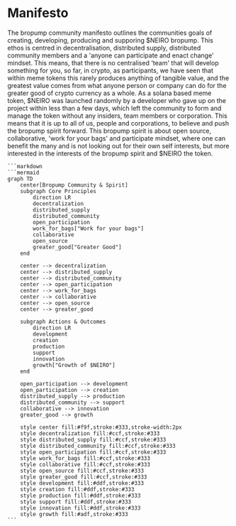 # Manifesto
The bropump community manifesto outlines the communities goals of creating, developing, producing and supporing $NEIRO bropump. This ethos is centred in decentralisation, distributed supply, distributed community members and a 'anyone can participate and enact change' mindset. This means, that there is no centralised 'team' that will develop something for you, so far, in crypto, as participants, we have seen that within meme tokens this rarely produces anything of tangible value, and the greatest value comes from what anyone person or company can do for the greater good of crypto currency as a whole. As a solana based meme token, $NEIRO was launched randomly by a developer who gave up on the project within less than a few days, which left the community to form and manage the token without any insiders, team members or corporation. This means that it is up to all of us, people and corporations, to believe and push the bropump spirit forward. This bropump spirit is about open source, collaborative, 'work for your bags' and participate mindset, where one can benefit the many and is not looking out for their own self interests, but more interested in the interests of the bropump spirit and $NEIRO the token. 

    ```markdown
    ```mermaid
    graph TD
        center[Bropump Community & Spirit]
        subgraph Core Principles
            direction LR
            decentralization
            distributed_supply
            distributed_community
            open_participation
            work_for_bags["Work for your bags"]
            collaborative
            open_source
            greater_good["Greater Good"]
        end

        center --> decentralization
        center --> distributed_supply
        center --> distributed_community
        center --> open_participation
        center --> work_for_bags
        center --> collaborative
        center --> open_source
        center --> greater_good

        subgraph Actions & Outcomes
            direction LR
            development
            creation
            production
            support
            innovation
            growth["Growth of $NEIRO"]
        end

        open_participation --> development
        open_participation --> creation
        distributed_supply --> production
        distributed_community --> support
        collaborative --> innovation
        greater_good --> growth

        style center fill:#f9f,stroke:#333,stroke-width:2px
        style decentralization fill:#ccf,stroke:#333
        style distributed_supply fill:#ccf,stroke:#333
        style distributed_community fill:#ccf,stroke:#333
        style open_participation fill:#ccf,stroke:#333
        style work_for_bags fill:#ccf,stroke:#333
        style collaborative fill:#ccf,stroke:#333
        style open_source fill:#ccf,stroke:#333
        style greater_good fill:#ccf,stroke:#333
        style development fill:#ddf,stroke:#333
        style creation fill:#ddf,stroke:#333
        style production fill:#ddf,stroke:#333
        style support fill:#ddf,stroke:#333
        style innovation fill:#ddf,stroke:#333
        style growth fill:#adf,stroke:#333
    ```
